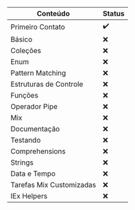 | Conteúdo                 | Status |
| ------------------------ | ------ |
| Primeiro Contato         | ✔️     |
| Básico                   | ❌     |
| Coleções                 | ❌     |
| Enum                     | ❌     |
| Pattern Matching         | ❌     |
| Estruturas de Controle   | ❌     |
| Funções                  | ❌     |
| Operador Pipe            | ❌     |
| Mix                      | ❌     |
| Documentação             | ❌     |
| Testando                 | ❌     |
| Comprehensions           | ❌     |
| Strings                  | ❌     |
| Data e Tempo             | ❌     |
| Tarefas Mix Customizadas | ❌     |
| IEx Helpers              | ❌     |
